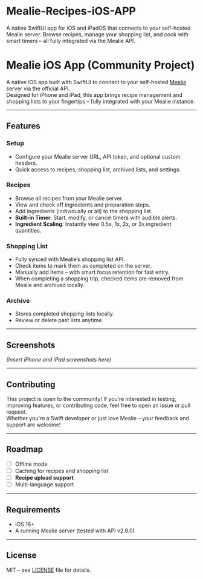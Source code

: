 # Mealie-Recipes-iOS-APP
A native SwiftUI app for iOS and iPadOS that connects to your self-hosted Mealie server. Browse recipes, manage your shopping list, and cook with smart timers – all fully integrated via the Mealie API.


# Mealie iOS App (Community Project)

A native iOS app built with SwiftUI to connect to your self-hosted [Mealie](https://github.com/mealie-recipes/mealie) server via the official API.  
Designed for iPhone and iPad, this app brings recipe management and shopping lists to your fingertips – fully integrated with your Mealie instance.

---

## Features

### Setup
- Configure your Mealie server URL, API token, and optional custom headers.
- Quick access to recipes, shopping list, archived lists, and settings.

### Recipes
- Browse all recipes from your Mealie server.
- View and check off ingredients and preparation steps.
- Add ingredients (individually or all) to the shopping list.
- **Built-in Timer**: Start, modify, or cancel timers with audible alerts.
- **Ingredient Scaling**: Instantly view 0.5x, 1x, 2x, or 3x ingredient quantities.

### Shopping List
- Fully synced with Mealie’s shopping list API.
- Check items to mark them as completed on the server.
- Manually add items – with smart focus retention for fast entry.
- When completing a shopping trip, checked items are removed from Mealie and archived locally.

### Archive
- Stores completed shopping lists locally.
- Review or delete past lists anytime.

---

## Screenshots

*(Insert iPhone and iPad screenshots here)*

---

## Contributing

This project is open to the community! If you’re interested in testing, improving features, or contributing code, feel free to open an issue or pull request.  
Whether you're a Swift developer or just love Mealie – your feedback and support are welcome!

---

## Roadmap

- [ ] Offline mode
- [ ] Caching for recipes and shopping list
- [ ] **Recipe upload support**
- [ ] Multi-language support

---

## Requirements

- iOS 16+
- A running Mealie server (tested with API v2.8.0)

---

## License

MIT – see [LICENSE](LICENSE) file for details.
